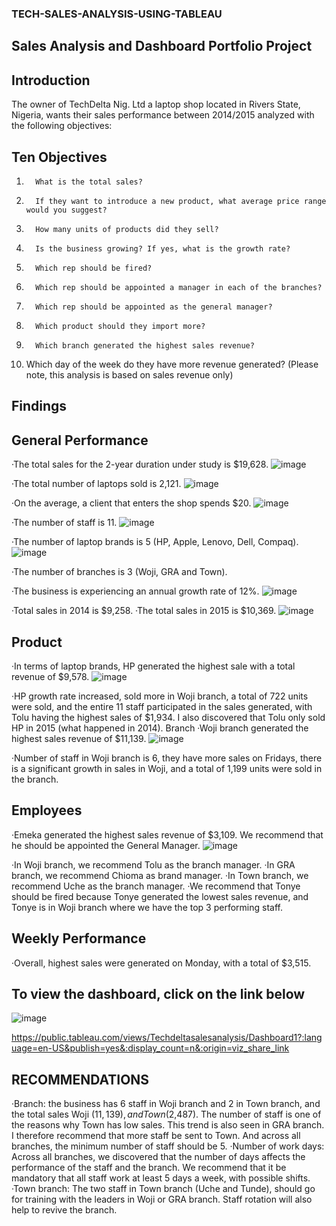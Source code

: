 ### TECH-SALES-ANALYSIS-USING-TABLEAU

 
## Sales Analysis and Dashboard Portfolio Project
## Introduction
The owner of TechDelta Nig. Ltd a laptop shop located in Rivers State, Nigeria, wants their sales performance between 2014/2015 analyzed with the following objectives:
## Ten Objectives
1.       What is the total sales?
2.       If they want to introduce a new product, what average price range would you suggest?
3.       How many units of products did they sell?
4.       Is the business growing? If yes, what is the growth rate?
5.       Which rep should be fired?
6.       Which rep should be appointed a manager in each of the branches?
7.       Which rep should be appointed as the general manager?
8.       Which product should they import more?
9.       Which branch generated the highest sales revenue?
10.   Which day of the week do they have more revenue generated?
(Please note, this analysis is based on sales revenue only)

## Findings
## General Performance
·The total sales for the 2-year duration under study is $19,628.
![image](https://github.com/asogwachinenye1/TECH-SALES-ANALSIS-USING-TABLEAU/assets/161091047/2c2e0583-de5d-4957-bd43-14332a37ee28)

·The total number of laptops sold is 2,121.
![image](https://github.com/asogwachinenye1/TECH-SALES-ANALSIS-USING-TABLEAU/assets/161091047/5197236f-eb37-4db8-aa79-8f436415cc9e)

·On the average, a client that enters the shop spends $20.
![image](https://github.com/asogwachinenye1/TECH-SALES-ANALSIS-USING-TABLEAU/assets/161091047/2f96bc01-dd77-447c-adbd-3aafd510ff00)

·The number of staff is 11.
![image](https://github.com/asogwachinenye1/TECH-SALES-ANALSIS-USING-TABLEAU/assets/161091047/9790cfc2-9587-4299-9da0-3699d8c65450)

·The number of laptop brands is 5 (HP, Apple, Lenovo, Dell, Compaq).
![image](https://github.com/asogwachinenye1/TECH-SALES-ANALSIS-USING-TABLEAU/assets/161091047/72a35343-ceea-4eac-b2a0-b12e765f8601)



·The number of branches is 3 (Woji, GRA and Town).


·The business is experiencing an annual growth rate of 12%.
![image](https://github.com/asogwachinenye1/TECH-SALES-ANALSIS-USING-TABLEAU/assets/161091047/078fe074-440c-4201-b1c7-2ce6002dd9a6)


·Total sales in 2014 is $9,258.
·The total sales in 2015 is $10,369.
![image](https://github.com/asogwachinenye1/TECH-SALES-ANALSIS-USING-TABLEAU/assets/161091047/95311ac8-e4d2-4b4e-ac0a-614ce545ad6a)

 
## Product
·In terms of laptop brands, HP generated the highest sale with a total revenue of $9,578.
![image](https://github.com/asogwachinenye1/TECH-SALES-ANALSIS-USING-TABLEAU/assets/161091047/98db55cf-ba9e-4793-b94f-1401a113b166)

·HP growth rate increased, sold more in Woji branch, a total of 722 units were sold, and the entire 11 staff participated in the sales generated, with Tolu having the highest sales of $1,934. I also discovered that Tolu only sold HP in 2015 (what happened in 2014).
Branch
·Woji branch generated the highest sales revenue of $11,139.
![image](https://github.com/asogwachinenye1/TECH-SALES-ANALSIS-USING-TABLEAU/assets/161091047/fd3fd7f8-c126-474c-bf87-2c598c627a3e)

 ·Number of staff in Woji branch is 6, they have more sales on Fridays, there is a significant growth in sales in Woji, and a total of 1,199 units were sold in the branch.
## Employees
·Emeka generated the highest sales revenue of $3,109. We recommend that he should be appointed the General Manager.
![image](https://github.com/asogwachinenye1/TECH-SALES-ANALSIS-USING-TABLEAU/assets/161091047/ef24fabc-40bc-4cfc-9fd3-c53832e2cc30)

·In Woji branch, we recommend Tolu as the branch manager.
·In GRA branch, we recommend Chioma as brand manager.
·In Town branch, we recommend Uche as the branch manager.
·We recommend that Tonye should be fired because Tonye generated the lowest sales revenue, and Tonye is in Woji branch where we have the top 3 performing staff.
## Weekly Performance
·Overall, highest sales were generated on Monday, with a total of $3,515.


## To view the dashboard, click on the link below
![image](https://github.com/asogwachinenye1/TECH-SALES-ANALSIS-USING-TABLEAU/assets/161091047/7543d45f-5d24-40b3-881c-bac18b9925d6)

https://public.tableau.com/views/Techdeltasalesanalysis/Dashboard1?:language=en-US&publish=yes&:display_count=n&:origin=viz_share_link

## RECOMMENDATIONS
·Branch: the business has 6 staff in Woji branch and 2 in Town branch, and the total sales Woji ($11,139), and Town ($2,487). The number of staff is one of the reasons why Town has low sales. This trend is also seen in GRA branch. I therefore recommend that more staff be sent to Town. And across all branches, the minimum number of staff should be 5.
·Number of work days: Across all branches, we discovered that the number of days affects the performance of the staff and the branch. We recommend that it be mandatory that all staff work at least 5 days a week, with possible shifts.
·Town branch: The two staff in Town branch (Uche and Tunde), should go for training with the leaders in Woji or GRA branch. Staff rotation will also help to revive the branch.

